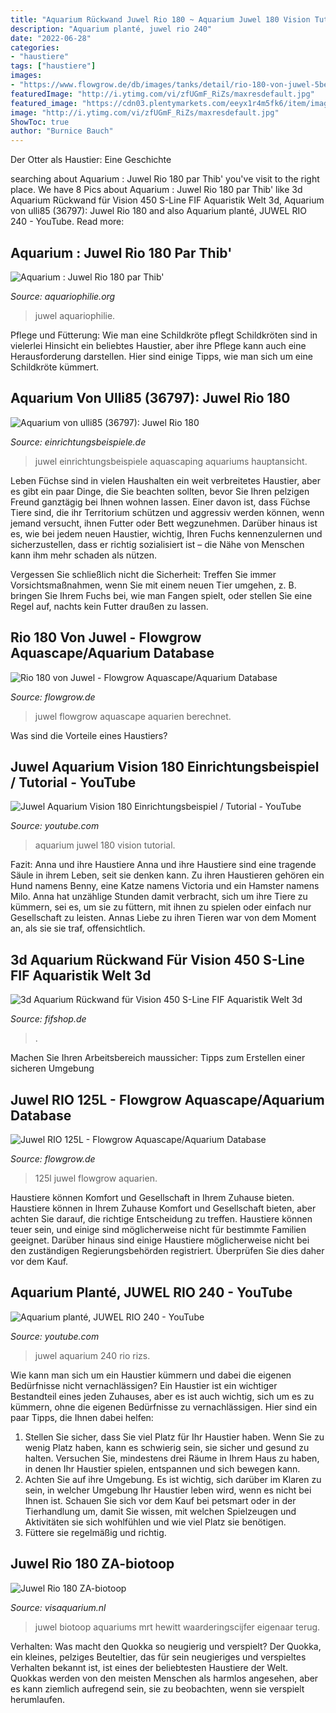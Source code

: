 ```yaml
---
title: "Aquarium Rückwand Juwel Rio 180 ~ Aquarium Juwel 180 Vision Tutorial"
description: "Aquarium planté, juwel rio 240"
date: "2022-06-28"
categories:
- "haustiere"
tags: ["haustiere"]
images:
- "https://www.flowgrow.de/db/images/tanks/detail/rio-180-von-juwel-5be5fa7c0ca72.jpg"
featuredImage: "http://i.ytimg.com/vi/zfUGmF_RiZs/maxresdefault.jpg"
featured_image: "https://cdn03.plentymarkets.com/eeyx1r4m5fk6/item/images/124666/full/S-Line01.jpg"
image: "http://i.ytimg.com/vi/zfUGmF_RiZs/maxresdefault.jpg"
ShowToc: true
author: "Burnice Bauch"
---
```



Der Otter als Haustier: Eine Geschichte

	

		
searching about Aquarium : Juwel Rio 180 par Thib&#039; you've visit to the right place. We have 8 Pics about Aquarium : Juwel Rio 180 par Thib&#039; like 3d Aquarium Rückwand für Vision 450 S-Line FIF Aquaristik Welt 3d, Aquarium von ulli85 (36797): Juwel Rio 180 and also Aquarium planté, JUWEL RIO 240 - YouTube. Read more:
		
    
## Aquarium : Juwel Rio 180 Par Thib&#039;

<img loading=lazy src="https://www.aquariophilie.org/aquarium/images/aq156ph1.jpg" onerror="this.onerror=null;this.src='https://tse2.mm.bing.net/th?id=OIP.gjDDi8o3orbU4ifN0MIb0wHaFj&amp;pid=15.1';" alt="Aquarium : Juwel Rio 180 par Thib&#039;">

_Source: aquariophilie.org_

>juwel aquariophilie. 

	

Pflege und Fütterung: Wie man eine Schildkröte pflegt
Schildkröten sind in vielerlei Hinsicht ein beliebtes Haustier, aber ihre Pflege kann auch eine Herausforderung darstellen. Hier sind einige Tipps, wie man sich um eine Schildkröte kümmert.

    
## Aquarium Von Ulli85 (36797): Juwel Rio 180

<img loading=lazy src="https://www.einrichtungsbeispiele.de/images_36797/h1080_w1920/aquarium-hauptansicht-von-juwel-rio-180__9c8633d2d64bdc70b37a825985d7b5d1.jpg" onerror="this.onerror=null;this.src='https://tse1.mm.bing.net/th?id=OIP.e6mWNrPDiITDCmwJlV6EhQHaEK&amp;pid=15.1';" alt="Aquarium von ulli85 (36797): Juwel Rio 180">

_Source: einrichtungsbeispiele.de_

>juwel einrichtungsbeispiele aquascaping aquariums hauptansicht. 

	

Leben
Füchse sind in vielen Haushalten ein weit verbreitetes Haustier, aber es gibt ein paar Dinge, die Sie beachten sollten, bevor Sie Ihren pelzigen Freund ganztägig bei Ihnen wohnen lassen.
Einer davon ist, dass Füchse Tiere sind, die ihr Territorium schützen und aggressiv werden können, wenn jemand versucht, ihnen Futter oder Bett wegzunehmen. Darüber hinaus ist es, wie bei jedem neuen Haustier, wichtig, Ihren Fuchs kennenzulernen und sicherzustellen, dass er richtig sozialisiert ist – die Nähe von Menschen kann ihm mehr schaden als nützen.

Vergessen Sie schließlich nicht die Sicherheit: Treffen Sie immer Vorsichtsmaßnahmen, wenn Sie mit einem neuen Tier umgehen, z. B. bringen Sie Ihrem Fuchs bei, wie man Fangen spielt, oder stellen Sie eine Regel auf, nachts kein Futter draußen zu lassen.

    
## Rio 180 Von Juwel - Flowgrow Aquascape/Aquarium Database

<img loading=lazy src="https://www.flowgrow.de/db/images/tanks/detail/rio-180-von-juwel-5be5fa7c0ca72.jpg" onerror="this.onerror=null;this.src='https://tse4.mm.bing.net/th?id=OIP.4b8BYCUrmFOlA1XcIZDsGAHaFj&amp;pid=15.1';" alt="Rio 180 von Juwel - Flowgrow Aquascape/Aquarium Database">

_Source: flowgrow.de_

>juwel flowgrow aquascape aquarien berechnet. 

	

Was sind die Vorteile eines Haustiers?

    
## Juwel Aquarium Vision 180 Einrichtungsbeispiel / Tutorial - YouTube

<img loading=lazy src="https://i.ytimg.com/vi/-sd7NzAEw-s/maxresdefault.jpg" onerror="this.onerror=null;this.src='https://tse4.mm.bing.net/th?id=OIP.lYCB6cStPq1uIat-jfT-pwHaEK&amp;pid=15.1';" alt="Juwel Aquarium Vision 180 Einrichtungsbeispiel / Tutorial - YouTube">

_Source: youtube.com_

>aquarium juwel 180 vision tutorial. 

	

Fazit: Anna und ihre Haustiere
Anna und ihre Haustiere sind eine tragende Säule in ihrem Leben, seit sie denken kann. Zu ihren Haustieren gehören ein Hund namens Benny, eine Katze namens Victoria und ein Hamster namens Milo. Anna hat unzählige Stunden damit verbracht, sich um ihre Tiere zu kümmern, sei es, um sie zu füttern, mit ihnen zu spielen oder einfach nur Gesellschaft zu leisten. Annas Liebe zu ihren Tieren war von dem Moment an, als sie sie traf, offensichtlich.

    
## 3d Aquarium Rückwand Für Vision 450 S-Line FIF Aquaristik Welt 3d

<img loading=lazy src="https://cdn03.plentymarkets.com/eeyx1r4m5fk6/item/images/124666/full/S-Line01.jpg" onerror="this.onerror=null;this.src='https://tse1.mm.bing.net/th?id=OIP.4zKSnGXFtBnwdU4I8-ue9AHaHa&amp;pid=15.1';" alt="3d Aquarium Rückwand für Vision 450 S-Line FIF Aquaristik Welt 3d">

_Source: fifshop.de_

>. 

	

Machen Sie Ihren Arbeitsbereich maussicher: Tipps zum Erstellen einer sicheren Umgebung

    
## Juwel RIO 125L - Flowgrow Aquascape/Aquarium Database

<img loading=lazy src="https://www.flowgrow.de/db/images/tanks/detail/juwel-rio-125l-5712014e1138e.jpg" onerror="this.onerror=null;this.src='https://tse4.mm.bing.net/th?id=OIP.dkoA0NgDtXyyILcudg3dWAHaEK&amp;pid=15.1';" alt="Juwel RIO 125L - Flowgrow Aquascape/Aquarium Database">

_Source: flowgrow.de_

>125l juwel flowgrow aquarien. 

	

Haustiere können Komfort und Gesellschaft in Ihrem Zuhause bieten.
Haustiere können in Ihrem Zuhause Komfort und Gesellschaft bieten, aber achten Sie darauf, die richtige Entscheidung zu treffen. Haustiere können teuer sein, und einige sind möglicherweise nicht für bestimmte Familien geeignet. Darüber hinaus sind einige Haustiere möglicherweise nicht bei den zuständigen Regierungsbehörden registriert. Überprüfen Sie dies daher vor dem Kauf.

    
## Aquarium Planté, JUWEL RIO 240 - YouTube

<img loading=lazy src="http://i.ytimg.com/vi/zfUGmF_RiZs/maxresdefault.jpg" onerror="this.onerror=null;this.src='https://tse1.mm.bing.net/th?id=OIP.Gye20mG8RC0lLs-6nII9XwHaEK&amp;pid=15.1';" alt="Aquarium planté, JUWEL RIO 240 - YouTube">

_Source: youtube.com_

>juwel aquarium 240 rio rizs. 

	

Wie kann man sich um ein Haustier kümmern und dabei die eigenen Bedürfnisse nicht vernachlässigen?
Ein Haustier ist ein wichtiger Bestandteil eines jeden Zuhauses, aber es ist auch wichtig, sich um es zu kümmern, ohne die eigenen Bedürfnisse zu vernachlässigen. Hier sind ein paar Tipps, die Ihnen dabei helfen:
1. Stellen Sie sicher, dass Sie viel Platz für Ihr Haustier haben. Wenn Sie zu wenig Platz haben, kann es schwierig sein, sie sicher und gesund zu halten. Versuchen Sie, mindestens drei Räume in Ihrem Haus zu haben, in denen Ihr Haustier spielen, entspannen und sich bewegen kann.
2. Achten Sie auf ihre Umgebung. Es ist wichtig, sich darüber im Klaren zu sein, in welcher Umgebung Ihr Haustier leben wird, wenn es nicht bei Ihnen ist. Schauen Sie sich vor dem Kauf bei petsmart oder in der Tierhandlung um, damit Sie wissen, mit welchen Spielzeugen und Aktivitäten sie sich wohlfühlen und wie viel Platz sie benötigen.
3. Füttere sie regelmäßig und richtig.

    
## Juwel Rio 180 ZA-biotoop

<img loading=lazy src="https://www.visaquarium.nl/images/sr/1528/aquariums/1/t624_groot.jpg" onerror="this.onerror=null;this.src='https://tse2.mm.bing.net/th?id=OIP.xzAuBMDZFig5mBvDh24fLAHaEK&amp;pid=15.1';" alt="Juwel Rio 180 ZA-biotoop">

_Source: visaquarium.nl_

>juwel biotoop aquariums mrt hewitt waarderingscijfer eigenaar terug. 

	

Verhalten: Was macht den Quokka so neugierig und verspielt?
Der Quokka, ein kleines, pelziges Beuteltier, das für sein neugieriges und verspieltes Verhalten bekannt ist, ist eines der beliebtesten Haustiere der Welt. Quokkas werden von den meisten Menschen als harmlos angesehen, aber es kann ziemlich aufregend sein, sie zu beobachten, wenn sie verspielt herumlaufen.

